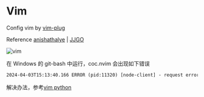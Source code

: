 # Vim

Config vim by [vim-plug]

Reference [anishathalye] | [JJGO]

![vim](../imgs/vim.png)

在 Windows 的 git-bash 中运行，coc.nvim 会出现如下错误

```txt
2024-04-03T15:13:40.166 ERROR (pid:11320) [node-client] - request error on "nvim_call_function" [ 'pyxeval', [ '1' ] ] Error: request error on "nvim_call_function" - Vim(return):E370: Could not load library msys-python3.11.dll: No such file or directory on api "call_function" ["pyxeval",["1"]]
```

解决办法，参考[vim python](https://blog.csdn.net/fangkailove/article/details/107039505)

[vim-plug]: https://github.com/junegunn/vim-plug
[anishathalye]: https://github.com/anishathalye/dotfiles/blob/master/vimrc
[JJGO]: https://github.com/JJGO/dotfiles/blob/master/vim/.vimrc
